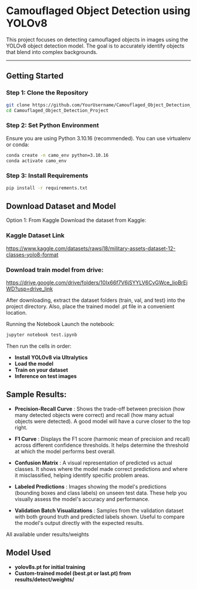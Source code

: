 # Camouflaged Object Detection using YOLOv8

This project focuses on detecting camouflaged objects in images using the YOLOv8 object detection model. The goal is to accurately identify objects that blend into complex backgrounds.

---

## Getting Started

### Step 1: Clone the Repository

```bash
git clone https://github.com/YourUsername/Camouflaged_Object_Detection_Project.git
cd Camouflaged_Object_Detection_Project
```

### Step 2: Set Python Environment
Ensure you are using Python 3.10.16 (recommended). You can use virtualenv or conda:

```bash
conda create -n camo_env python=3.10.16
conda activate camo_env
```

### Step 3: Install Requirements

```bash
pip install -r requirements.txt
```

## Download Dataset and Model
Option 1: From Kaggle
Download the dataset from Kaggle:
### Kaggle Dataset Link
https://www.kaggle.com/datasets/rawsi18/military-assets-dataset-12-classes-yolo8-format

### Download train model from drive:
https://drive.google.com/drive/folders/10Ix66f7V6jSYYLV6CvGWce_IioBrEjWD?usp=drive_link

After downloading, extract the dataset folders (train, val, and test) into the project directory. Also, place the trained model .pt file in a convenient location.

Running the Notebook
Launch the notebook:

```bash
jupyter notebook test.ipynb
```

Then run the cells in order:
- **Install YOLOv8 via Ultralytics**
- **Load the model**
- **Train on your dataset**
- **Inference on test images**
  
## Sample Results:
  - **Precision-Recall Curve** : Shows the trade-off between precision (how many detected objects were correct) and recall (how many actual objects were detected). A good model will have a curve closer to the top right.
  - **F1 Curve** : Displays the F1 score (harmonic mean of precision and recall) across different confidence thresholds. It helps determine the threshold at which the model performs best overall.
  - **Confusion Matrix** : A visual representation of predicted vs actual classes. It shows where the model made correct predictions and where it misclassified, helping identify specific problem areas.


  - **Labeled Predictions** : Images showing the model's predictions (bounding boxes and class labels) on unseen test data. These help you visually assess the model's accuracy and performance.
  - **Validation Batch Visualizations** : Samples from the validation dataset with both ground truth and predicted labels shown. Useful to compare the model's output directly with the expected results.

All available under results/weights

##  Model Used
- **yolov8s.pt for initial training**
- **Custom-trained model (best.pt or last.pt) from results/detect/weights/**
